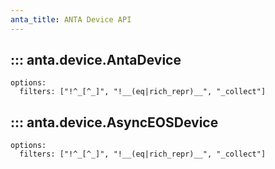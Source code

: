 ```yaml
---
anta_title: ANTA Device API
---
```

<!--
  ~ Copyright (c) 2023-2025 Arista Networks, Inc.
  ~ Use of this source code is governed by the Apache License 2.0
  ~ that can be found in the LICENSE file.
  -->

## ::: anta.device.AntaDevice

    options:
      filters: ["!^_[^_]", "!__(eq|rich_repr)__", "_collect"]

<!-- _collect must be last to be kept -->

## ::: anta.device.AsyncEOSDevice

    options:
      filters: ["!^_[^_]", "!__(eq|rich_repr)__", "_collect"]
